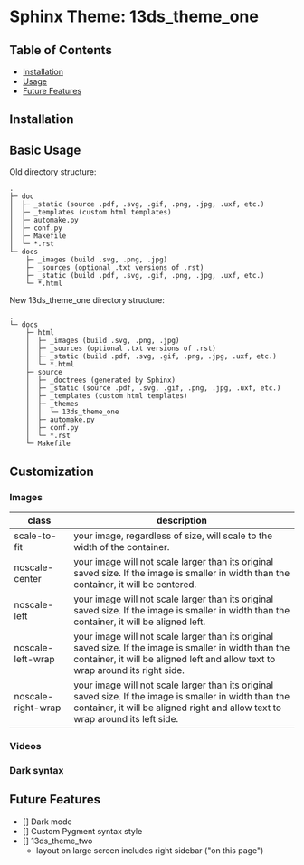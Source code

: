 # Sphinx Theme: 13ds_theme_one



## Table of Contents

<!-- toc -->

- [Installation](#installation)
- [Usage](#usage)
- [Future Features](#future-features)

<!-- tocstop -->

## Installation


## Basic Usage

Old directory structure:

```
.
├─ doc
│  ├─ _static (source .pdf, .svg, .gif, .png, .jpg, .uxf, etc.)
│  ├─ _templates (custom html templates)
│  ├─ automake.py
│  ├─ conf.py
│  ├─ Makefile
│  └─ *.rst
└─ docs
    ├─ _images (build .svg, .png, .jpg)
    ├─ _sources (optional .txt versions of .rst)
    ├─ _static (build .pdf, .svg, .gif, .png, .jpg, .uxf, etc.)
    └─ *.html
```


New 13ds_theme_one directory structure:

```
.
└─ docs
    ├─ html
    │  ├─ _images (build .svg, .png, .jpg)
    │  ├─ _sources (optional .txt versions of .rst)
    │  ├─ _static (build .pdf, .svg, .gif, .png, .jpg, .uxf, etc.)
    │  └─ *.html
    ├─ source
    │  ├─ _doctrees (generated by Sphinx)
    │  ├─ _static (source .pdf, .svg, .gif, .png, .jpg, .uxf, etc.)
    │  ├─ _templates (custom html templates)
    │  ├─ _themes
    │  │  └─ 13ds_theme_one
    │  ├─ automake.py
    │  ├─ conf.py
    │  └─ *.rst
    └─ Makefile
```

## Customization
### Images
class | description
----- | -----------
scale-to-fit | your image, regardless of size, will scale to the width of the container.
noscale-center | your image will not scale larger than its original saved size. If the image is smaller in width than the container, it will be centered.
noscale-left | your image will not scale larger than its original saved size. If the image is smaller in width than the container, it will be aligned left.
noscale-left-wrap | your image will not scale larger than its original saved size. If the image is smaller in width than the container, it will be aligned left and allow text to wrap around its right side.
noscale-right-wrap | your image will not scale larger than its original saved size. If the image is smaller in width than the container, it will be aligned right and allow text to wrap around its left side.

### Videos
### Dark syntax

## Future Features

- [] Dark mode
- [] Custom Pygment syntax style
- [] 13ds_theme_two
     - layout on large screen includes right sidebar ("on this page")
